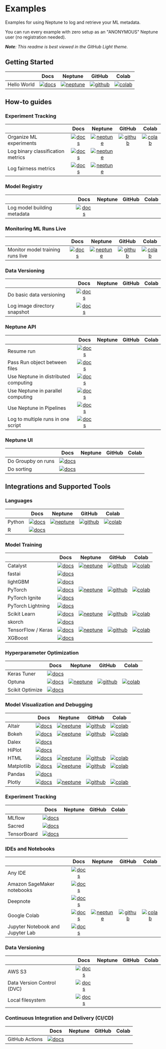# Examples

Examples for using Neptune to log and retrieve your ML metadata. 

You can run every example with zero setup as an "ANONYMOUS" Neptune user (no registration needed).

<i><b>Note</b>: This readme is best viewed in the GitHub Light theme.</i>

## Getting Started

| | Docs | Neptune | GitHub | Colab
| ----------- | :---: | :---: | :------: | :---:
| Hello World | [![docs]](https://docs.neptune.ai/getting-started/hello-world) | [![neptune]](https://app.neptune.ai/o/common/org/quickstarts/experiments) | [![github]](how-to-guides/hello-world/scripts/Neptune_hello_world.py) | [![colab]](https://colab.research.google.com/github/neptune-ai/examples/blob/master/how-to-guides/hello-world/notebooks/Neptune_hello_world.ipynb)

## How-to guides
### Experiment Tracking

| | Docs | Neptune | GitHub | Colab
| ----------- | :---: | :---: | :------: | :---:
| Organize ML experiments | [![docs]](https://docs.neptune.ai/how-to-guides/experiment-tracking/organize-ml-experiments) |[![neptune]](https://app.neptune.ai/o/common/org/quickstarts/experiments) | [![github]](how-to-guides/organize-ml-experimentation/scripts/Organize_ML_runs.py) | [![colab]](https://colab.research.google.com/github/neptune-ai/examples/blob/master/how-to-guides/organize-ml-experimentation/notebooks/Organize_ML_runs.ipynb)
| Log binary classification metrics | [![docs]](https://docs.neptune.ai/how-to-guides/experiment-tracking/log-binary-classification-metrics) | [![neptune]](https://ui.neptune.ai/o/neptune-ai/org/binary-classification-metrics/e/BIN-101/logs)
| Log fairness metrics | [![docs]](https://docs.neptune.ai/how-to-guides/experiment-tracking/log-fairness-classification-metrics) |[![neptune]](https://ui.neptune.ai/jakub-czakon/model-fairness/e/MOD-92/logs)

### Model Registry

| | Docs | Neptune | GitHub | Colab
| ----------- | :---: | :---: | :------: | :---:
| Log model building metadata | [![docs]](https://docs.neptune.ai/how-to-guides/model-registry/log-model-building-metadata)

### Monitoring ML Runs Live

| | Docs | Neptune | GitHub | Colab
| ----------- | :---: | :---: | :------: | :---:
| Monitor model training runs live | [![docs]](https://docs.neptune.ai/how-to-guides/ml-run-monitoring/monitor-model-training-runs-live) | [![neptune]](https://app.neptune.ai/o/common/org/quickstarts/experiments?viewId=26231575-517f-4d55-acb3-1640bcf537e4) | [![github]](https://github.com/neptune-ai/examples/blob/main/how-to-guides/monitor-ml-runs/scripts/Monitor_ML_runs_live.py) | [![colab]](https://colab.research.google.com/github/neptune-ai/examples/blob/master/how-to-guides/monitor-ml-runs/notebooks/Monitor_ML_runs_live.ipynb)

### Data Versioning

| | Docs | Neptune | GitHub | Colab
| ----------- | :---: | :---: | :------: | :---:
| Do basic data versioning | [![docs]](https://docs.neptune.ai/how-to-guides/data-versioning/basic-data-versioning-in-neptune)
| Log image directory snapshot | [![docs]](https://docs.neptune.ai/how-to-guides/data-versioning/log-image-directory-snapshots)

### Neptune API

| | Docs | Neptune | GitHub | Colab
| ----------- | :---: | :---: | :------: | :---:
| Resume run |  [![docs]](https://docs.neptune.ai/how-to-guides/neptune-api/resume-run)
| Pass Run object between files | [![docs]](https://docs.neptune.ai/how-to-guides/neptune-api/pass-run-object-between-files)
| Use Neptune in distributed computing | [![docs]](https://docs.neptune.ai/how-to-guides/neptune-api/distributed-computing)
| Use Neptune in parallel computing | [![docs]](https://docs.neptune.ai/how-to-guides/neptune-api/parallel-computing)
| Use Neptune in Pipelines | [![docs]](https://docs.neptune.ai/how-to-guides/neptune-api/pipelines)
| Log to multiple runs in one script | [![docs]](https://docs.neptune.ai/how-to-guides/neptune-api/log-to-multiple-runs-in-one-script)

### Neptune UI

| | Docs | Neptune | GitHub | Colab
| ----------- | :---: | :---: | :------: | :---:
| Do Groupby on runs | [![docs]](https://docs.neptune.ai/how-to-guides/neptune-ui/groupby)
| Do sorting | [![docs]](https://docs.neptune.ai/how-to-guides/neptune-ui/sorting-runs)

## Integrations and Supported Tools

### Languages

| | Docs | Neptune | GitHub | Colab
| ----------- | :---: | :---: | :------: | :---:
| Python | [![docs]](https://docs.neptune.ai/integrations-and-supported-tools/languages/neptune-client-python) | [![neptune]](https://app.neptune.ai/o/common/org/quickstarts/experiments?viewId=d48562e1-a494-4fd0-b3bb-078240516a4f) | [![github]](https://github.com/neptune-ai/examples/blob/main/how-to-guides/hello-world/scripts/Neptune_hello_world.py) | [![colab]](https://colab.research.google.com/github/neptune-ai/examples/blob/master/how-to-guides/hello-world/notebooks/Neptune_hello_world.ipynb)
| R | [![docs]](https://docs.neptune.ai/integrations-and-supported-tools/languages/neptune-client-r)

### Model Training

| | Docs | Neptune | GitHub | Colab
| ----------- | :---: | :---: | :------: | :---:
| Catalyst | [![docs]](https://docs.neptune.ai/integrations-and-supported-tools/model-training/catalyst) | [![neptune]](https://app.neptune.ai/o/common/org/catalyst-integration/e/CATALYST-1486/charts) | [![github]](https://github.com/neptune-ai/examples/tree/main/integrations-and-supported-tools/catalyst/scripts) | [![colab]](https://colab.research.google.com/github/neptune-ai/examples/blob/main/integrations-and-supported-tools/catalyst/notebooks/Neptune_Catalyst.ipynb)
| fastai | [![docs]](https://docs.neptune.ai/integrations-and-supported-tools/model-training/fastai)
| lightGBM | [![docs]](https://docs.neptune.ai/integrations-and-supported-tools/model-training/lightgbm)
| PyTorch | [![docs]](https://docs.neptune.ai/integrations-and-supported-tools/model-training/pytorch) | [![neptune]](https://app.neptune.ai/o/common/org/pytorch-integration/e/PYTOR1-17/all) | [![github]](https://github.com/neptune-ai/examples/tree/main/integrations-and-supported-tools/pytorch/scripts) | [![colab]](https://colab.research.google.com/github/neptune-ai/examples/blob/main/integrations-and-supported-tools/pytorch/notebooks/Neptune_PyTorch_Support.ipynb)
| PyTorch Ignite | [![docs]](https://docs.neptune.ai/integrations-and-supported-tools/model-training/pytorch-ignite)
| PyTorch Lightning | [![docs]](https://docs.neptune.ai/integrations-and-supported-tools/model-training/pytorch-lightning)
| Scikit Learn | [![docs]](https://docs.neptune.ai/integrations-and-supported-tools/model-training/sklearn) | [![neptune]](https://app.neptune.ai/o/common/org/sklearn-integration/e/SKLEAR-97/all?path=rfr_summary%2Fdiagnostics_charts&attribute=feature_importance) | [![github]](https://github.com/neptune-ai/examples/blob/main/integrations-and-supported-tools/sklearn/scripts) | [![colab]](https://colab.research.google.com/github/neptune-ai/examples/blob/master/integrations-and-supported-tools/sklearn/notebooks/Neptune_Scikit_learn.ipynb)
| skorch | [![docs]](https://docs.neptune.ai/integrations-and-supported-tools/model-training/skorch)
| TensorFlow / Keras | [![docs]](https://docs.neptune.ai/integrations-and-supported-tools/model-training/tensorflow-keras) | [![neptune]](https://app.neptune.ai/o/common/org/tf-keras-integration/e/TFK-18/all) | [![github]](https://github.com/neptune-ai/examples/blob/main/integrations-and-supported-tools/tensorflow-keras/scripts) | [![colab]](https://colab.research.google.com/github/neptune-ai/examples/blob/master/integrations-and-supported-tools/tensorflow-keras/notebooks/Neptune_TensorFlow_Keras.ipynb)
| XGBoost | [![docs]](https://docs.neptune.ai/integrations-and-supported-tools/model-training/xgboost)

### Hyperparameter Optimization

| | Docs | Neptune | GitHub | Colab
| ----------- | :---: | :---: | :------: | :---:
| Keras Tuner | [![docs]](https://docs.neptune.ai/integrations-and-supported-tools/hyperparameter-optimization/keras-tuner)
| Optuna | [![docs]](https://docs.neptune.ai/integrations-and-supported-tools/hyperparameter-optimization/optuna) | [![neptune]](https://app.neptune.ai/o/common/org/optuna-integration/experiments?split=bth&dash=parallel-coordinates-plot&viewId=b6190a29-91be-4e64-880a-8f6085a6bb78) | [![github]](https://github.com/neptune-ai/examples/blob/main/integrations-and-supported-tools/optuna/scripts) | [![colab]](https://colab.research.google.com/github/neptune-ai/examples/blob/master/integrations-and-supported-tools/optuna/notebooks/Neptune_Optuna_integration.ipynb)
| Scikit Optimize | [![docs]](https://docs.neptune.ai/integrations-and-supported-tools/hyperparameter-optimization/scikit-optimize)

### Model Visualization and Debugging

| | Docs | Neptune | GitHub | Colab
| ----------- | :---: | :---: | :------: | :---:
| Altair | [![docs]](https://docs.neptune.ai/integrations-and-supported-tools/model-visualization-and-debugging/altair) | [![neptune]](https://app.neptune.ai/common/altair-support/e/AL-1/all?path=&attribute=interactive_img) | [![github]](https://github.com/neptune-ai/examples/blob/main/integrations-and-supported-tools/altair/scripts/Neptune_Altair_Support.py) | [![colab]](https://colab.research.google.com/github/neptune-ai/examples/blob/main/integrations-and-supported-tools/altair/notebooks/Neptune_Altair_Support.ipynb)
| Bokeh | [![docs]](https://docs.neptune.ai/integrations-and-supported-tools/model-visualization-and-debugging/bokeh) | [![neptune]](https://app.neptune.ai/common/bokeh-support/e/BOK-1/all?path=&attribute=interactive_img) | [![github]](https://github.com/neptune-ai/examples/blob/main/integrations-and-supported-tools/bokeh/scripts/Neptune_Bokeh_Support.py) | [![colab]](https://colab.research.google.com/github/neptune-ai/examples/blob/main/integrations-and-supported-tools/bokeh/notebooks/Neptune_Bokeh_Support.ipynb)
| Dalex | [![docs]](https://docs.neptune.ai/integrations-and-supported-tools/model-visualization-and-debugging/dalex)
| HiPlot | [![docs]](https://docs.neptune.ai/integrations-and-supported-tools/model-visualization-and-debugging/hiplot)
| HTML | [![docs]](https://docs.neptune.ai/integrations-and-supported-tools/model-visualization-and-debugging/html) | [![neptune]](https://app.neptune.ai/common/html-support/e/HTMLSUP-3/all?path=&attribute=html_obj) | [![github]](https://github.com/neptune-ai/examples/blob/main/integrations-and-supported-tools/html/scripts/Neptune_HTML_Support.py) | [![colab]](https://colab.research.google.com/github/neptune-ai/examples/blob/master/integrations-and-supported-tools/html/notebooks/Neptune_HTML_Support.ipynb)
| Matplotlib | [![docs]](https://docs.neptune.ai/integrations-and-supported-tools/model-visualization-and-debugging/matplotlib) | [![neptune]](https://app.neptune.ai/common/matplotlib-support/e/MAT-1/all?path=&attribute=interactive-img) | [![github]](https://github.com/neptune-ai/examples/blob/main/integrations-and-supported-tools/matplotlib/scripts) | [![colab]](https://colab.research.google.com/github/neptune-ai/examples/blob/master/integrations-and-supported-tools/matplotlib/notebooks/Neptune_Matplotlib_Support.ipynb)
| Pandas | [![docs]](https://docs.neptune.ai/integrations-and-supported-tools/model-visualization-and-debugging/pandas)
| Plotly | [![docs]](https://docs.neptune.ai/integrations-and-supported-tools/model-visualization-and-debugging/plotly) | [![neptune]](https://app.neptune.ai/common/plotly-support/e/PLOT-2/all?path=&attribute=interactive_img) | [![github]](https://github.com/neptune-ai/examples/blob/main/integrations-and-supported-tools/plotly/scripts/Neptune_Plotly_Support.py) | [![colab]](https://colab.research.google.com/github/neptune-ai/examples/blob/main/integrations-and-supported-tools/plotly/notebooks/Neptune_Plotly_Support.ipynb)

### Experiment Tracking

| | Docs | Neptune | GitHub | Colab
| ----------- | :---: | :---: | :------: | :---:
| MLflow | [![docs]](https://docs.neptune.ai/integrations-and-supported-tools/experiment-tracking/mlflow)
| Sacred | [![docs]](https://docs.neptune.ai/integrations-and-supported-tools/experiment-tracking/sacred)
| TensorBoard | [![docs]](https://docs.neptune.ai/integrations-and-supported-tools/experiment-tracking/tensorboard)

### IDEs and Notebooks

| | Docs | Neptune | GitHub | Colab
| ----------- | :---: | :---: | :------: | :---:
| Any IDE | [![docs]](https://docs.neptune.ai/integrations-and-supported-tools/ide-and-notebooks/any-ide)
| Amazon SageMaker notebooks | [![docs]](https://docs.neptune.ai/integrations-and-supported-tools/ide-and-notebooks/amazon-sagemaker)
| Deepnote | [![docs]](https://docs.neptune.ai/integrations-and-supported-tools/ide-and-notebooks/deepnote)
| Google Colab | [![docs]](https://docs.neptune.ai/integrations-and-supported-tools/ide-and-notebooks/google-colab) | [![neptune]](https://app.neptune.ai/o/common/org/showroom/e/SHOW-37) | [![github]](https://github.com/neptune-ai/examples/blob/main/integrations-and-supported-tools/colab/Neptune_Colab.ipynb) | [![colab]](https://colab.research.google.com/github/neptune-ai/examples/blob/master/integrations-and-supported-tools/colab/Neptune_Colab.ipynb)
| Jupyter Notebook and Jupyter Lab | [![docs]](https://docs.neptune.ai/integrations-and-supported-tools/ide-and-notebooks/jupyter-lab-and-jupyter-notebook)

### Data Versioning

| | Docs | Neptune | GitHub | Colab
| ----------- | :---: | :---: | :------: | :---:
| AWS S3 | [![docs]](https://docs.neptune.ai/integrations-and-supported-tools/data-versioning/aws-s3)
| Data Version Control (DVC) | [![docs]](https://docs.neptune.ai/integrations-and-supported-tools/data-versioning/data-version-control-dvc)
| Local filesystem | [![docs]](https://docs.neptune.ai/integrations-and-supported-tools/data-versioning/local-files-and-directories)

### Continuous Integration and Delivery (CI/CD)

| | Docs | Neptune | GitHub | Colab
| ----------- | :---: | :---: | :------: | :---:
| GitHub Actions | [![docs]](https://docs.neptune.ai/integrations-and-supported-tools/continuos-integration-and-delivery-ci-cd/github-actions)

[docs]: https://user-images.githubusercontent.com/41324509/120896261-72ba0e00-c63e-11eb-9154-753029c299fe.png "Read the documentation"
[neptune]: https://user-images.githubusercontent.com/41324509/120896775-91b99f80-c640-11eb-90c0-cb8ce1e30d16.png "See Neptune example"
[github]: https://user-images.githubusercontent.com/41324509/120896812-bf064d80-c640-11eb-9d20-6eaf2bd13f53.png "See code on GitHub"
[colab]: https://user-images.githubusercontent.com/41324509/120896813-c0d01100-c640-11eb-9daa-6f1d8655a2c3.png "Open in Colab" 
